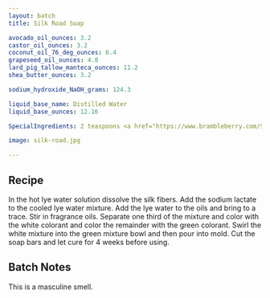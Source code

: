 ```yaml
---
layout: batch
title: Silk Road Soap

avocado_oil_ounces: 3.2
castor_oil_ounces: 3.2
coconut_oil_76_deg_ounces: 6.4
grapeseed_oil_ounces: 4.8
lard_pig_tallow_manteca_ounces: 11.2
shea_butter_ounces: 3.2

sodium_hydroxide_NaOH_grams: 124.3

liquid_base_name: Distilled Water
liquid_base_ounces: 12.16

SpecialIngredients: 2 teaspoons <a href="https://www.brambleberry.com/Sodium-Lactate-P5127.aspx">sodium lactate</a>, a cotton ball sized puff of <a href="https://www.amazon.com/gp/product/B074TS2268">Tussah silk fiber</a>, 1 teaspoons <a href="https://www.brambleberry.com/titanium-dioxide-pigment-p4040.aspx">titanium dioxide pigment</a>, 1 teaspoon <a href="https://www.brambleberry.com/green-chrome-oxide-pigment-p4042.aspx">green chrome oxide pigment></a>, 1.6 oz. <a href="https://www.brambleberry.com/Mandarin-Myrrh-Fragrance-Oil-P4557.aspx">mandarin myrrh fragrance oil</a>, .2 oz. <a href="https://www.brambleberry.com/pink-grapefruit-fragrance-oil-p3913.aspx">pink grapefruit fragrance oil</a>.

image: silk-road.jpg

---
```


## Recipe
In the hot lye water solution dissolve the silk fibers. Add the sodium lactate to the cooled lye water mixture. Add the lye water to the oils and bring to a trace. Stir in fragrance oils. Separate one third of the mixture and color with the white colorant and color the remainder with the green colorant. Swirl the white mixture into the green mixture bowl and then pour into mold. Cut the soap bars and let cure for 4 weeks before using.

## Batch Notes
This is a masculine smell.